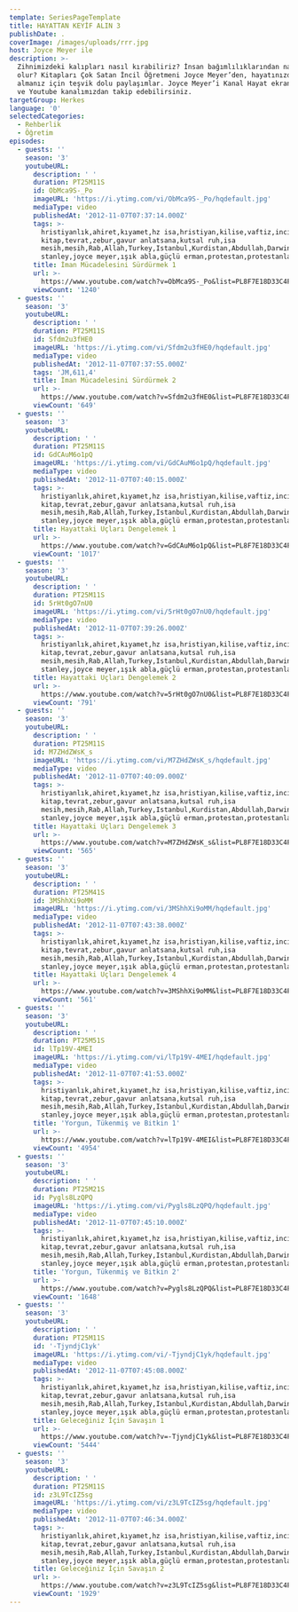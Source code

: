 ```yaml
---
template: SeriesPageTemplate
title: HAYATTAN KEYİF ALIN 3
publishDate: .
coverImage: /images/uploads/rrr.jpg
host: Joyce Meyer ile
description: >-
  Zihnimizdeki kalıpları nasıl kırabiliriz? İnsan bağımlılıklarından nasıl özgür
  olur? Kitapları Çok Satan İncil Öğretmeni Joyce Meyer’den, hayatınızdan zevk
  almanız için teşvik dolu paylaşımlar. Joyce Meyer’i Kanal Hayat ekranlarından
  ve Youtube kanalımızdan takip edebilirsiniz.
targetGroup: Herkes
language: '0'
selectedCategories:
  - Rehberlik
  - Öğretim
episodes:
  - guests: ''
    season: '3'
    youtubeURL:
      description: ' '
      duration: PT25M11S
      id: ObMca9S-_Po
      imageURL: 'https://i.ytimg.com/vi/ObMca9S-_Po/hqdefault.jpg'
      mediaType: video
      publishedAt: '2012-11-07T07:37:14.000Z'
      tags: >-
        hristiyanlık,ahiret,kıyamet,hz isa,hristiyan,kilise,vaftiz,incil,kutsal
        kitap,tevrat,zebur,gavur anlatsana,kutsal ruh,isa
        mesih,mesih,Rab,Allah,Turkey,Istanbul,Kurdistan,Abdullah,Darwin,Mason,charles
        stanley,joyce meyer,ışık abla,güçlü erman,protestan,protestanlar
      title: İman Mücadelesini Sürdürmek 1
      url: >-
        https://www.youtube.com/watch?v=ObMca9S-_Po&list=PL8F7E18D33C4FACAA&index=65&t=0s
      viewCount: '1240'
  - guests: ''
    season: '3'
    youtubeURL:
      description: ' '
      duration: PT25M11S
      id: Sfdm2u3fHE0
      imageURL: 'https://i.ytimg.com/vi/Sfdm2u3fHE0/hqdefault.jpg'
      mediaType: video
      publishedAt: '2012-11-07T07:37:55.000Z'
      tags: 'JM,611,4'
      title: İman Mücadelesini Sürdürmek 2
      url: >-
        https://www.youtube.com/watch?v=Sfdm2u3fHE0&list=PL8F7E18D33C4FACAA&index=66&t=0s
      viewCount: '649'
  - guests: ''
    season: '3'
    youtubeURL:
      description: ' '
      duration: PT25M11S
      id: GdCAuM6o1pQ
      imageURL: 'https://i.ytimg.com/vi/GdCAuM6o1pQ/hqdefault.jpg'
      mediaType: video
      publishedAt: '2012-11-07T07:40:15.000Z'
      tags: >-
        hristiyanlık,ahiret,kıyamet,hz isa,hristiyan,kilise,vaftiz,incil,kutsal
        kitap,tevrat,zebur,gavur anlatsana,kutsal ruh,isa
        mesih,mesih,Rab,Allah,Turkey,Istanbul,Kurdistan,Abdullah,Darwin,Mason,charles
        stanley,joyce meyer,ışık abla,güçlü erman,protestan,protestanlar
      title: Hayattaki Uçları Dengelemek 1
      url: >-
        https://www.youtube.com/watch?v=GdCAuM6o1pQ&list=PL8F7E18D33C4FACAA&index=67&t=0s
      viewCount: '1017'
  - guests: ''
    season: '3'
    youtubeURL:
      description: ' '
      duration: PT25M11S
      id: 5rHt0gO7nU0
      imageURL: 'https://i.ytimg.com/vi/5rHt0gO7nU0/hqdefault.jpg'
      mediaType: video
      publishedAt: '2012-11-07T07:39:26.000Z'
      tags: >-
        hristiyanlık,ahiret,kıyamet,hz isa,hristiyan,kilise,vaftiz,incil,kutsal
        kitap,tevrat,zebur,gavur anlatsana,kutsal ruh,isa
        mesih,mesih,Rab,Allah,Turkey,Istanbul,Kurdistan,Abdullah,Darwin,Mason,charles
        stanley,joyce meyer,ışık abla,güçlü erman,protestan,protestanlar
      title: Hayattaki Uçları Dengelemek 2
      url: >-
        https://www.youtube.com/watch?v=5rHt0gO7nU0&list=PL8F7E18D33C4FACAA&index=68&t=0s
      viewCount: '791'
  - guests: ''
    season: '3'
    youtubeURL:
      description: ' '
      duration: PT25M11S
      id: M7ZHdZWsK_s
      imageURL: 'https://i.ytimg.com/vi/M7ZHdZWsK_s/hqdefault.jpg'
      mediaType: video
      publishedAt: '2012-11-07T07:40:09.000Z'
      tags: >-
        hristiyanlık,ahiret,kıyamet,hz isa,hristiyan,kilise,vaftiz,incil,kutsal
        kitap,tevrat,zebur,gavur anlatsana,kutsal ruh,isa
        mesih,mesih,Rab,Allah,Turkey,Istanbul,Kurdistan,Abdullah,Darwin,Mason,charles
        stanley,joyce meyer,ışık abla,güçlü erman,protestan,protestanlar
      title: Hayattaki Uçları Dengelemek 3
      url: >-
        https://www.youtube.com/watch?v=M7ZHdZWsK_s&list=PL8F7E18D33C4FACAA&index=69&t=0s
      viewCount: '565'
  - guests: ''
    season: '3'
    youtubeURL:
      description: ' '
      duration: PT25M41S
      id: 3MShhXi9oMM
      imageURL: 'https://i.ytimg.com/vi/3MShhXi9oMM/hqdefault.jpg'
      mediaType: video
      publishedAt: '2012-11-07T07:43:38.000Z'
      tags: >-
        hristiyanlık,ahiret,kıyamet,hz isa,hristiyan,kilise,vaftiz,incil,kutsal
        kitap,tevrat,zebur,gavur anlatsana,kutsal ruh,isa
        mesih,mesih,Rab,Allah,Turkey,Istanbul,Kurdistan,Abdullah,Darwin,Mason,charles
        stanley,joyce meyer,ışık abla,güçlü erman,protestan,protestanlar
      title: Hayattaki Uçları Dengelemek 4
      url: >-
        https://www.youtube.com/watch?v=3MShhXi9oMM&list=PL8F7E18D33C4FACAA&index=70&t=0s
      viewCount: '561'
  - guests: ''
    season: '3'
    youtubeURL:
      description: ' '
      duration: PT25M51S
      id: lTp19V-4MEI
      imageURL: 'https://i.ytimg.com/vi/lTp19V-4MEI/hqdefault.jpg'
      mediaType: video
      publishedAt: '2012-11-07T07:41:53.000Z'
      tags: >-
        hristiyanlık,ahiret,kıyamet,hz isa,hristiyan,kilise,vaftiz,incil,kutsal
        kitap,tevrat,zebur,gavur anlatsana,kutsal ruh,isa
        mesih,mesih,Rab,Allah,Turkey,Istanbul,Kurdistan,Abdullah,Darwin,Mason,charles
        stanley,joyce meyer,ışık abla,güçlü erman,protestan,protestanlar
      title: 'Yorgun, Tükenmiş ve Bitkin 1'
      url: >-
        https://www.youtube.com/watch?v=lTp19V-4MEI&list=PL8F7E18D33C4FACAA&index=71&t=0s
      viewCount: '4954'
  - guests: ''
    season: '3'
    youtubeURL:
      description: ' '
      duration: PT25M21S
      id: Pygls8LzQPQ
      imageURL: 'https://i.ytimg.com/vi/Pygls8LzQPQ/hqdefault.jpg'
      mediaType: video
      publishedAt: '2012-11-07T07:45:10.000Z'
      tags: >-
        hristiyanlık,ahiret,kıyamet,hz isa,hristiyan,kilise,vaftiz,incil,kutsal
        kitap,tevrat,zebur,gavur anlatsana,kutsal ruh,isa
        mesih,mesih,Rab,Allah,Turkey,Istanbul,Kurdistan,Abdullah,Darwin,Mason,charles
        stanley,joyce meyer,ışık abla,güçlü erman,protestan,protestanlar
      title: 'Yorgun, Tükenmiş ve Bitkin 2'
      url: >-
        https://www.youtube.com/watch?v=Pygls8LzQPQ&list=PL8F7E18D33C4FACAA&index=72&t=0s
      viewCount: '1648'
  - guests: ''
    season: '3'
    youtubeURL:
      description: ' '
      duration: PT25M11S
      id: '-TjyndjC1yk'
      imageURL: 'https://i.ytimg.com/vi/-TjyndjC1yk/hqdefault.jpg'
      mediaType: video
      publishedAt: '2012-11-07T07:45:08.000Z'
      tags: >-
        hristiyanlık,ahiret,kıyamet,hz isa,hristiyan,kilise,vaftiz,incil,kutsal
        kitap,tevrat,zebur,gavur anlatsana,kutsal ruh,isa
        mesih,mesih,Rab,Allah,Turkey,Istanbul,Kurdistan,Abdullah,Darwin,Mason,charles
        stanley,joyce meyer,ışık abla,güçlü erman,protestan,protestanlar
      title: Geleceğiniz İçin Savaşın 1
      url: >-
        https://www.youtube.com/watch?v=-TjyndjC1yk&list=PL8F7E18D33C4FACAA&index=73&t=0s
      viewCount: '5444'
  - guests: ''
    season: '3'
    youtubeURL:
      description: ' '
      duration: PT25M11S
      id: z3L9TcIZ5sg
      imageURL: 'https://i.ytimg.com/vi/z3L9TcIZ5sg/hqdefault.jpg'
      mediaType: video
      publishedAt: '2012-11-07T07:46:34.000Z'
      tags: >-
        hristiyanlık,ahiret,kıyamet,hz isa,hristiyan,kilise,vaftiz,incil,kutsal
        kitap,tevrat,zebur,gavur anlatsana,kutsal ruh,isa
        mesih,mesih,Rab,Allah,Turkey,Istanbul,Kurdistan,Abdullah,Darwin,Mason,charles
        stanley,joyce meyer,ışık abla,güçlü erman,protestan,protestanlar
      title: Geleceğiniz İçin Savaşın 2
      url: >-
        https://www.youtube.com/watch?v=z3L9TcIZ5sg&list=PL8F7E18D33C4FACAA&index=74&t=0s
      viewCount: '1929'
---
```


